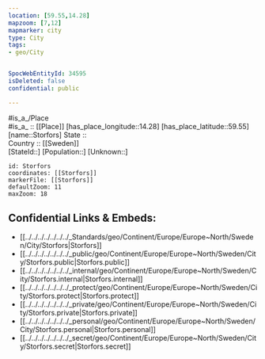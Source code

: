 ```yaml
---
location: [59.55,14.28] 
mapzoom: [7,12] 
mapmarker: city 
type: City
tags:
- geo/City


SpocWebEntityId: 34595
isDeleted: false
confidential: public

---
```

#is_a_/Place  
#is_a_ :: [[Place]] 
[has_place_longitude::14.28] 
[has_place_latitude::59.55] 
[name::Storfors] 
State ::  
Country :: [[Sweden]]  
[StateId::] 
[Population::] 
[Unknown::] 


```leaflet
id: Storfors
coordinates: [[Storfors]] 
markerFile: [[Storfors]] 
defaultZoom: 11 
maxZoom: 18
```


## Confidential Links & Embeds: 
- [[../../../../../../../_Standards/geo/Continent/Europe/Europe~North/Sweden/City/Storfors|Storfors]] 
- [[../../../../../../../_public/geo/Continent/Europe/Europe~North/Sweden/City/Storfors.public|Storfors.public]] 
- [[../../../../../../../_internal/geo/Continent/Europe/Europe~North/Sweden/City/Storfors.internal|Storfors.internal]] 
- [[../../../../../../../_protect/geo/Continent/Europe/Europe~North/Sweden/City/Storfors.protect|Storfors.protect]] 
- [[../../../../../../../_private/geo/Continent/Europe/Europe~North/Sweden/City/Storfors.private|Storfors.private]] 
- [[../../../../../../../_personal/geo/Continent/Europe/Europe~North/Sweden/City/Storfors.personal|Storfors.personal]] 
- [[../../../../../../../_secret/geo/Continent/Europe/Europe~North/Sweden/City/Storfors.secret|Storfors.secret]] 
